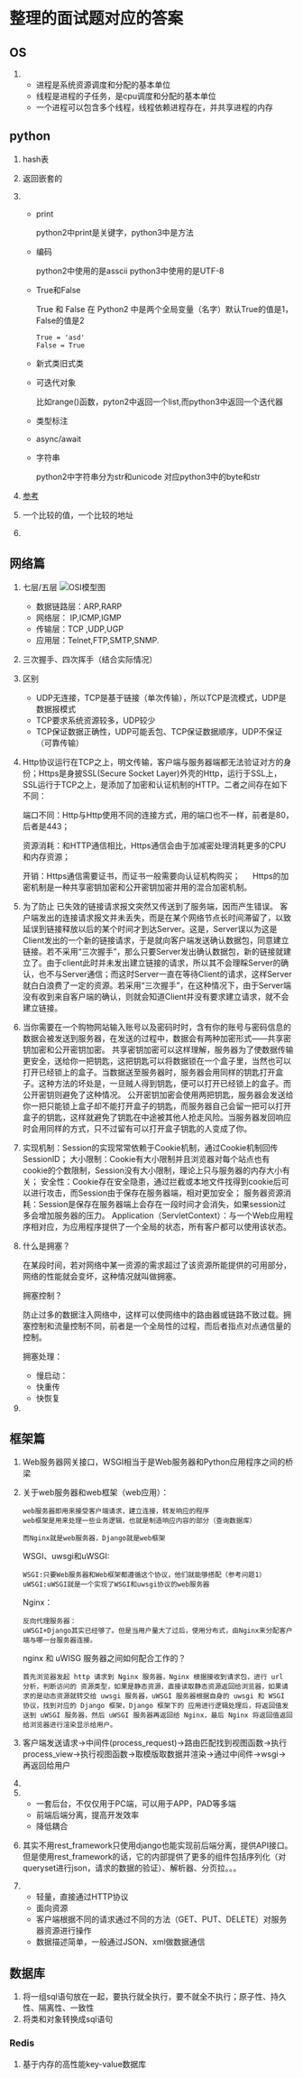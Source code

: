 # 整理的面试题对应的答案
## OS
1. 
    * 进程是系统资源调度和分配的基本单位
    * 线程是进程的子任务，是cpu调度和分配的基本单位
    * 一个进程可以包含多个线程，线程依赖进程存在，并共享进程的内存
## python
1. hash表
2. 返回嵌套的
3. 
    * print
        
        python2中print是关键字，python3中是方法
        
    * 编码
        
        python2中使用的是asscii
        python3中使用的是UTF-8
        
    * True和False
        
        True 和 False 在 Python2 中是两个全局变量（名字）默认True的值是1，False的值是2
        ```
        True = 'asd'
        False = True
        ```
    * 新式类旧式类
    * 可迭代对象

        比如range()函数，pyton2中返回一个list,而python3中返回一个迭代器
    * 类型标注
    * async/await
    * 字符串

        python2中字符串分为str和unicode
        对应python3中的byte和str
4. [参考](https://github.com/Liuchang0812/slides/blob/master/pycon2015cn/README.md)

5. 一个比较的值，一个比较的地址
6.
        
## 网络篇
1. 七层/五层
![OSI模型图](http://ww1.sinaimg.cn/large/006BhB5Oly1g1gk5agjc2j30fe0bkac4.jpg)
    * 数据链路层：ARP,RARP
    * 网络层： IP,ICMP,IGMP
    * 传输层：TCP ,UDP,UGP
    * 应用层：Telnet,FTP,SMTP,SNMP.
2. 三次握手、四次挥手（结合实际情况）
3. 区别
    * UDP无连接，TCP是基于链接（单次传输），所以TCP是流模式，UDP是数据报模式
    * TCP要求系统资源较多，UDP较少
    * TCP保证数据正确性，UDP可能丢包、TCP保证数据顺序，UDP不保证（可靠传输） 
4. Http协议运行在TCP之上，明文传输，客户端与服务器端都无法验证对方的身份；Https是身披SSL(Secure Socket Layer)外壳的Http，运行于SSL上，SSL运行于TCP之上，是添加了加密和认证机制的HTTP。二者之间存在如下不同：

    端口不同：Http与Http使用不同的连接方式，用的端口也不一样，前者是80，后者是443；

    资源消耗：和HTTP通信相比，Https通信会由于加减密处理消耗更多的CPU和内存资源；

    开销：Https通信需要证书，而证书一般需要向认证机构购买； 
    　 
    Https的加密机制是一种共享密钥加密和公开密钥加密并用的混合加密机制。
5. 为了防止 已失效的链接请求报文突然又传送到了服务端，因而产生错误。
    客户端发出的连接请求报文并未丢失，而是在某个网络节点长时间滞留了，以致延误到链接释放以后的某个时间才到达Server。这是，Server误以为这是Client发出的一个新的链接请求，于是就向客户端发送确认数据包，同意建立链接。若不采用“三次握手”，那么只要Server发出确认数据包，新的链接就建立了。由于client此时并未发出建立链接的请求，所以其不会理睬Server的确认，也不与Server通信；而这时Server一直在等待Client的请求，这样Server就白白浪费了一定的资源。若采用“三次握手”，在这种情况下，由于Server端没有收到来自客户端的确认，则就会知道Client并没有要求建立请求，就不会建立链接。
1. 当你需要在一个购物网站输入账号以及密码时时，含有你的账号与密码信息的数据会被发送到服务器，在发送的过程中，数据会有两种加密形式——共享密钥加密和公开密钥加密。 
共享密钥加密可以这样理解，服务器为了使数据传输更安全，送给你一把钥匙，这把钥匙可以将数据锁在一个盒子里，当然也可以打开已经锁上的盒子。当数据送至服务器时，服务器会用同样的钥匙打开盒子。这种方法的坏处是，一旦贼人得到钥匙，便可以打开已经锁上的盒子。而公开密钥则避免了这种情况。 
公开密钥加密会使用两把钥匙，服务器会发送给你一把只能锁上盒子却不能打开盒子的钥匙，而服务器自己会留一把可以打开盒子的钥匙，这样就避免了钥匙在中途被其他人抢走风险。当服务器发回响应时会用同样的方式，只不过留有可以打开盒子钥匙的人变成了你。
1. 实现机制：Session的实现常常依赖于Cookie机制，通过Cookie机制回传SessionID；
大小限制：Cookie有大小限制并且浏览器对每个站点也有cookie的个数限制，Session没有大小限制，理论上只与服务器的内存大小有关；
安全性：Cookie存在安全隐患，通过拦截或本地文件找得到cookie后可以进行攻击，而Session由于保存在服务器端，相对更加安全；
服务器资源消耗：Session是保存在服务器端上会存在一段时间才会消失，如果session过多会增加服务器的压力。
Application（ServletContext）：与一个Web应用程序相对应，为应用程序提供了一个全局的状态，所有客户都可以使用该状态。
1. 什么是拥塞？

    在某段时间，若对网络中某一资源的需求超过了该资源所能提供的可用部分，网络的性能就会变坏，这种情况就叫做拥塞。
    
    拥塞控制？

    防止过多的数据注入网络中，这样可以使网络中的路由器或链路不致过载。拥塞控制和流量控制不同，前者是一个全局性的过程，而后者指点对点通信量的控制。

    拥塞处理：
    * 慢启动：
    * 快重传
    * 快恢复
1. 


## 框架篇
1. Web服务器网关接口，WSGI相当于是Web服务器和Python应用程序之间的桥梁
1. 关于web服务器和web框架（web应用）：
    ```
    web服务器即用来接受客户端请求，建立连接，转发响应的程序
    web框架是用来处理一些业务逻辑，也就是制造响应内容的部分（查询数据库）

    而Nginx就是web服务器，Django就是web框架
    ```
    WSGI、uwsgi和uWSGI:
    ```
    WSGI:只要Web服务器和Web框架都遵循这个协议，他们就能够搭配（参考问题1）
    uWSGI:uWSGI就是一个实现了WSGI和uwsgi协议的web服务器
    ```
    Nginx：
    ```
    反向代理服务器：
    uWSGI+Django其实已经够了。但是当用户量大了过后，使用分布式，由Nginx来分配客户端与哪一台服务器连接。
    ```
    nginx 和 uWISG 服务器之间如何配合工作的？
    ```
    首先浏览器发起 http 请求到 Nginx 服务器，Nginx 根据接收到请求包，进行 url 分析，判断访问的 资源类型，如果是静态资源，直接读取静态资源返回给浏览器，如果请求的是动态资源就转交给 uwsgi 服务器，uWSGI 服务器根据自身的 uwsgi 和 WSGI 协议，找到对应的 Django 框架，Django 框架下的 应用进行逻辑处理后，将返回值发送到 uWSGI 服务器，然后 uWSGI 服务器再返回给 Nginx，最后 Nginx 将返回值返回给浏览器进行渲染显示给用户。
    ```

2. 客户端发送请求->中间件(process_request)->路由匹配找到视图函数->执行process_view->执行视图函数->取模版取数据并渲染->通过中间件->wsgi->再返回给用户
3. 
4.  * 一套后台，不仅仅用于PC端，可以用于APP，PAD等多端
    * 前端后端分离，提高开发效率
    * 降低耦合
5. 其实不用rest_framework只使用django也能实现前后端分离，提供API接口。但是使用rest_framework的话，它的内部提供了更多的组件包括序列化（对queryset进行json，请求的数据的验证）、解析器、分页拉。。。
6.  * 轻量，直接通过HTTP协议
    * 面向资源
    * 客户端根据不同的请求通过不同的方法（GET、PUT、DELETE）对服务器资源进行操作
    * 数据描述简单，一般通过JSON、xml做数据通信
## 数据库
1. 将一组sql语句放在一起，要执行就全执行，要不就全不执行；原子性、持久性、隔离性、一致性
2. 将类和对象转换成sql语句
### Redis
1. 基于内存的高性能key-value数据库